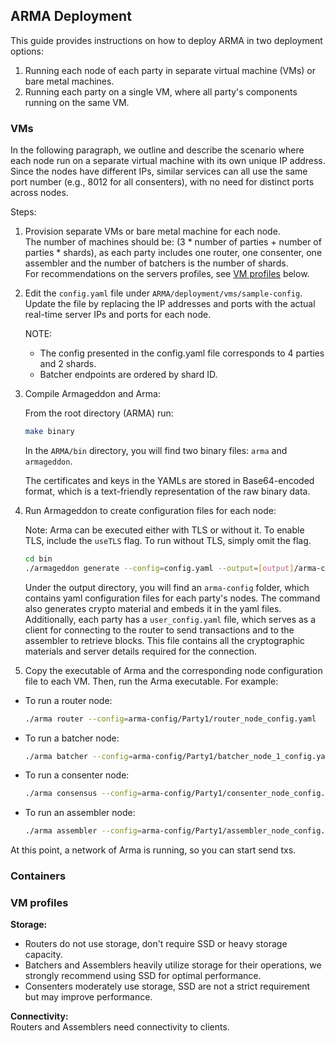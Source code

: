 ## ARMA Deployment

This guide provides instructions on how to deploy ARMA in two deployment options:
1. Running each node of each party in separate virtual machine (VMs) or bare metal machines.
2. Running each party on a single VM, where all party's components running on the same VM.


### VMs
In the following paragraph, we outline and describe the scenario where each node run on a separate virtual machine with its own unique IP address.
Since the nodes have different IPs, similar services can all use the same port number (e.g., 8012 for all consenters), with no need for distinct ports across nodes.

Steps:
1. Provision separate VMs or bare metal machine for each node.   
The number of machines should be: (3 * number of parties + number of parties * shards), as each party includes one router, one consenter, one assembler and the number of batchers is the number of shards.   
    For recommendations on the servers profiles, see [VM profiles](#vm-profiles) below.
2. Edit the `config.yaml` file under `ARMA/deployment/vms/sample-config`.
   Update the file by replacing the IP addresses and ports with the actual real-time server IPs and ports for each node.
    
    NOTE: 
   - The config presented in the config.yaml file corresponds to 4 parties and 2 shards.
   - Batcher endpoints are ordered by shard ID. 
    
3. Compile Armageddon and Arma: 

   From the root directory (ARMA) run:
   ```bash
   make binary
   ```
    In the `ARMA/bin` directory, you will find two binary files: `arma` and `armageddon`. 
    
    The certificates and keys in the YAMLs are stored in Base64-encoded format, which is a text-friendly representation of the raw binary data.
4. Run Armageddon to create configuration files for each node:
   
    Note: Arma can be executed either with TLS or without it. To enable TLS, include the `useTLS` flag. To run without TLS, simply omit the flag.

   ```bash
   cd bin
   ./armageddon generate --config=config.yaml --output=[output]/arma-config --useTLS
   ```

   Under the output directory, you will find an `arma-config` folder, which contains yaml configuration files for each party's nodes. The command also generates crypto material and embeds it in the yaml files.  
   Additionally, each party has a `user_config.yaml` file, which serves as a client for connecting to the router to send transactions and to the assembler to retrieve blocks. This file contains all the cryptographic materials and server details required for the connection.

5. Copy the executable of Arma and the corresponding node configuration file to each VM. Then, run the Arma executable.
For example:
* To run a router node:
   ```bash
   ./arma router --config=arma-config/Party1/router_node_config.yaml
   ```
* To run a batcher node:
   ```bash
   ./arma batcher --config=arma-config/Party1/batcher_node_1_config.yaml
   ```
* To run a consenter node:
   ```bash
   ./arma consensus --config=arma-config/Party1/consenter_node_config.yaml
   ```
* To run an assembler node: 
   ```bash
   ./arma assembler --config=arma-config/Party1/assembler_node_config.yaml
   ```

At this point, a network of Arma is running, so you can start send txs. 

### Containers

<a name="vm-profiles"></a>
### VM profiles 
**Storage:**  
* Routers do not use storage, don't require SSD or heavy storage capacity. 
* Batchers and Assemblers heavily utilize storage for their operations, we strongly recommend using SSD for optimal performance.
* Consenters moderately use storage, SSD are not a strict requirement but may improve performance.

**Connectivity:**  
Routers and Assemblers need connectivity to clients.